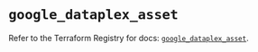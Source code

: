 # `google_dataplex_asset`

Refer to the Terraform Registry for docs: [`google_dataplex_asset`](https://registry.terraform.io/providers/hashicorp/google/5.31.1/docs/resources/dataplex_asset).

